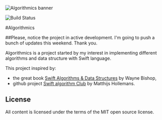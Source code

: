 
![Algorithmics banner](https://dl.dropboxusercontent.com/s/3bcdnuv5wnti5xo/logo.png)

![Build Status](https://travis-ci.org/minikin/Algorithmics.svg?branch=master)

#Algorithmics

##Please, notice the project in active development. I'm going to push a bunch of updates this weekend. Thank you.

Algorithmics is a project started by my interest in implementing different algorithms and data structure with Swift language. 

This project inspired by:

- the great book [Swift Algorithms & Data Structures](http://shop.waynewbishop.com) by Wayne Bishop,
- github project [Swift algorithm Club](htps://github.com/hollance/swift-algorithm-club) by Matthijs Hollemans.


## License

All content is licensed under the terms of the MIT open source license.

